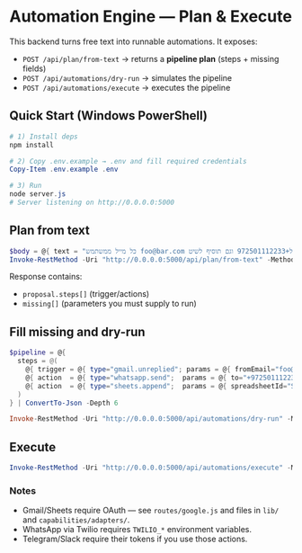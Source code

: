 
# Automation Engine — Plan & Execute

This backend turns free text into runnable automations. It exposes:
- `POST /api/plan/from-text` → returns a **pipeline plan** (steps + missing fields)
- `POST /api/automations/dry-run` → simulates the pipeline
- `POST /api/automations/execute` → executes the pipeline

## Quick Start (Windows PowerShell)

```powershell
# 1) Install deps
npm install

# 2) Copy .env.example → .env and fill required credentials
Copy-Item .env.example .env

# 3) Run
node server.js
# Server listening on http://0.0.0.0:5000
```

## Plan from text

```powershell
$body = @{ text = "כל מייל ממשתמש foo@bar.com שלא קיבל מענה 4 שעות → שלח וואטסאפ ל+972501112233 וגם תוסיף לשיט" } | ConvertTo-Json
Invoke-RestMethod -Uri "http://0.0.0.0:5000/api/plan/from-text" -Method Post -ContentType "application/json" -Body $body
```

Response contains:
- `proposal.steps[]` (trigger/actions)
- `missing[]` (parameters you must supply to run)

## Fill missing and dry-run

```powershell
$pipeline = @{
  steps = @(
    @{ trigger = @{ type="gmail.unreplied"; params = @{ fromEmail="foo@bar.com"; hours=4; limit=50 } } },
    @{ action  = @{ type="whatsapp.send";  params = @{ to="+972501112233"; template="sla_breach_basic" } } },
    @{ action  = @{ type="sheets.append";  params = @{ spreadsheetId="SPREADSHEET_ID"; sheetName="sla"; columns=@("from","subject","date") } } }
  )
} | ConvertTo-Json -Depth 6

Invoke-RestMethod -Uri "http://0.0.0.0:5000/api/automations/dry-run" -Method Post -ContentType "application/json" -Body $pipeline
```

## Execute

```powershell
Invoke-RestMethod -Uri "http://0.0.0.0:5000/api/automations/execute" -Method Post -ContentType "application/json" -Body $pipeline
```

### Notes
- Gmail/Sheets require OAuth — see `routes/google.js` and files in `lib/` and `capabilities/adapters/`.
- WhatsApp via Twilio requires `TWILIO_*` environment variables.
- Telegram/Slack require their tokens if you use those actions.
